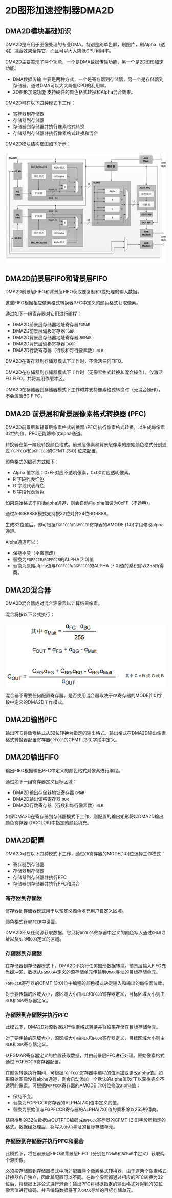 # 2D图形加速控制器DMA2D

## DMA2D模块基础知识

DMA2D是专用于图像处理的专业DMA。特别是刷单色屏，刷图片，刷Alpha（透明）混合效果全靠它，而且可以大大降低CPU利用率。

DMA2D主要实现了两个功能，一个是DMA数据传输功能，另一个是2D图形加速功能。

- DMA数据传输
主要是两种方式，一个是寄存器到存储器，另一个是存储器到存储器。通过DMA可以大大降低CPU的利用率。
- 2D图形加速功能
支持硬件的颜色格式转换和Alpha混合效果。

DMA2D可在以下四种模式下工作：

- 寄存器到存储器
- 存储器到存储器
- 存储器到存储器并执行像素格式转换
- 存储器到存储器并执行像素格式转换和混合

DMA2D模块结构框图如下所示：

![DMA2D框图](../../images/DMA2D/DMA2D1.png)

## DMA2D前景层FIFO和背景层FIFO

DMA2D前景层FIFO和背景层FIFO获取要复制和/或处理的输入数据。

这些FIFO根据相应像素格式转换器PFC中定义的颜色格式获取像素。

通过如下一组寄存器对它们进行编程：

- DMA2D前景层存储器地址寄存器`FGMAR`
- DMA2D前景层偏移寄存器`FGOR`
- DMA2D背景层存储器地址寄存器 `BGMAR`
- DMA2D背景层偏移寄存器 `BGOR`
- DMA2D行数寄存器（行数和每行像素数）`NLR`

DMA2D在寄存器到存储器模式下工作时，不激活任何FIFO。

DMA2D在存储器到存储器模式下工作时（无像素格式转换和混合操作），仅激活FG FIFO，并将其用作缓冲区。

DMA2D在存储器到存储器模式下工作时并支持像素格式转换时（无混合操作），不会激活BG FIFO。

## DMA2D 前景层和背景层像素格式转换器 (PFC)

DMA2D前景层和背景层像素格式转换器 (PFC)执行像素格式转换，以生成每像素32位的值。PFC还能够修改alpha通道。

转换器在第一阶段转换颜色格式。前景层像素和背景层像素的原始颜色格式分别通过 `FGPFCCR`和`BGPFCCR`的CFMT [3:0] 位来配置。

颜色格式的编码方式如下：

- Alpha 值字段：0xFF对应不透明像素，0x00对应透明像素。
- R 字段代表红色
- G 字段代表绿色
- B 字段代表蓝色

如果原始格式不包括alpha通道，则会自动将alpha值设为0xFF（不透明）。

通过ARGB8888模式支持按32位对齐24位RGB888。

生成32位值后，即可根据`FGPFCCR`/`BGPFCCR`寄存器的AMODE [1:0]字段修改alpha 通道。

Alpha通道可以：

- 保持不变（不做修改）
- 替换为`FGPFCCR`/`BGPFCCR`的ALPHA[7:0]值
- 替换为原始alpha值与`FGPFCCR`/`BGPFCCR`的ALPHA [7:0]值的乘积除以255所得商。

## DMA2D混合器

DMA2D混合器成对混合源像素以计算结果像素。

混合将按以下公式执行：

![DMA2D混合](../../images/DMA2D/DMA2D2.png)

混合器不需要任何配置寄存器。是否使用混合器取决于`CR`寄存器的MODE[1:0]字段中定义的DMA2D工作模式。

## DMA2D输出PFC

输出PFC将像素格式从32位转换为指定的输出格式，输出格式在DMA2D输出像素格式转换器配置寄存器`OPFCCR`的CFMT [2:0]字段中定义。

## DMA2D输出FIFO

输出FIFO根据输出PFC中定义的颜色格式对像素进行编程。

通过如下一组寄存器定义目标区域：

- DMA2D输出存储器地址寄存器 `OMAR`
- DMA2D输出偏移寄存器 `OOR`
- DMA2D行数寄存器（行数和每行像素数）`NLR`

如果DMA2D在寄存器到存储器模式下工作，则配置的输出矩形将以DMA2D输出颜色寄存器 (OCOLOR)中指定的颜色填充。

## DMA2D配置

DMA2D可在以下四种模式下工作，通过`CR`寄存器的MODE[1:0]位选择工作模式：

- 寄存器到存储器
- 存储器到存储器
- 存储器到存储器并执行PFC
- 存储器到存储器并执行PFC和混合

### 寄存器到存储器

寄存器到存储器模式用于以预定义颜色填充用户自定义区域。

颜色格式在`OPFCCR`中设置。

DMA2D不从任何源获取数据。它只将`OCOLOR`寄存器中定义的颜色写入通过`OMAR`寻址以及`NLR`和`OOR`定义的区域。

### 存储器到存储器

在存储器到存储器模式下，DMA2D不执行任何图形数据转换。前景层输入FIFO充当缓冲区，数据从`FGMAR`中定义的源存储单元传输到`OMAR`寻址的目标存储单元。

`FGPFCCR`寄存器的CFMT [3:0]位中编程的颜色模式决定输入和输出的每像素位数。

对于要传输的区域大小，源区域大小由`NLR`和`FGOR`寄存器定义，目标区域大小则由 `NLR`和`OOR`寄存器定义。

### 存储器到存储器并执行PFC

此模式下，DMA2D对源数据执行像素格式转换并将结果存储在目标存储单元。

对于要传输的区域大小，源区域大小由`NLR`和`FGOR`寄存器定义，目标区域大小则由`NLR`和`OOR`寄存器定义。

从FGMAR寄存器定义的位置获取数据，并由前景层PFC进行处理。原始像素格式通过 FGPFCCR寄存器配置。

在颜色转换执行期间，可根据`FGPFCCR`寄存器中编程的值添加或更改alpha值。如果原始图像没有alpha通道，则会自动添加一个默认的alpha值0xFF以获得完全不透明的像素。可根据`FGPFCCR`寄存器的AMODE [1:0]位修改alpha值：

- 保持不变。
- 替换为FGPFCCR寄存器的ALPHA[7:0]值中定义的值。
- 替换为原始值与FGPFCCR寄存器的ALPHA[7:0]值的乘积除以255所得商。

结果得到的32位数据由OUTPFC编码成`OPFCCR`寄存器的CFMT [2:0]字段所指定的格式。数据经处理后，将写入`OMAR`寻址的目标存储单元。

### 存储器到存储器并执行PFC和混合

此模式下，将在前景层FIFO和背景层FIFO（分别在`FGMAR`和`BGMAR`中定义）获取两个源图像。

必须按存储器到存储器模式中所述配置两个像素格式转换器。由于这两个像素格式转换器各自独立，因此其配置可以不同。在每个像素都通过相应的PFC转换为32位后，将根据上述公式进行混合：输出PFC将根据指定的输出格式对得到的32位像素值进行编码，并且编码数据将写入`OMAR`寻址的目标存储单元。
